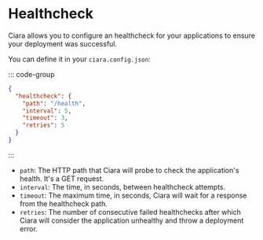 # Healthcheck

Ciara allows you to configure an healthcheck for your applications to ensure your deployment was successful.

You can define it in your `ciara.config.json`:

::: code-group
```json [ciara.config.json]
{
  "healthcheck": {
    "path": "/health",
    "interval": 5,
    "timeout": 3,
    "retries": 5
  }
}
```
:::

- `path`: The HTTP path that Ciara will probe to check the application's health. It's a GET request.
- `interval`: The time, in seconds, between healthcheck attempts.
- `timeout`: The maximum time, in seconds, Ciara will wait for a response from the healthcheck path.
- `retries`: The number of consecutive failed healthchecks after which Ciara will consider the application unhealthy and throw a deployment error.
